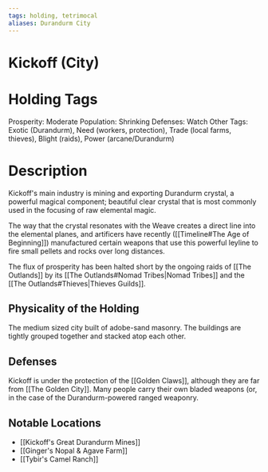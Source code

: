```yaml
---
tags: holding, tetrimocal
aliases: Durandurm City
---
```

# Kickoff (City)
# Holding Tags
Prosperity: Moderate
Population: Shrinking
Defenses: Watch
Other Tags: Exotic (Durandurm), Need (workers, protection), Trade (local farms, thieves), Blight (raids), Power (arcane/Durandurm)

# Description
Kickoff's main industry is mining and exporting Durandurm crystal, a powerful magical component; beautiful clear crystal that is most commonly used in the focusing of raw elemental magic. 

The way that the crystal resonates with the Weave creates a direct line into the elemental planes, and artificers have recently ([[Timeline#The Age of Beginning]]) manufactured certain weapons that use this powerful leyline to fire small pellets and rocks over long distances.

The flux of prosperity has been halted short by the ongoing raids of [[The Outlands]] by its [[The Outlands#Nomad Tribes|Nomad Tribes]] and the [[The Outlands#Thieves|Thieves Guilds]].


## Physicality of the Holding
The medium sized city built of adobe-sand masonry. The buildings are tightly grouped together and stacked atop each other.

## Defenses
Kickoff is under the protection of the [[Golden Claws]], although they are far from [[The Golden City]]. Many people carry their own bladed weapons (or, in the case of the Durandurm-powered ranged weaponry.
## Notable Locations
- [[Kickoff's Great Durandurm Mines]]
- [[Ginger's Nopal & Agave Farm]]
- [[Tybir's Camel Ranch]]
